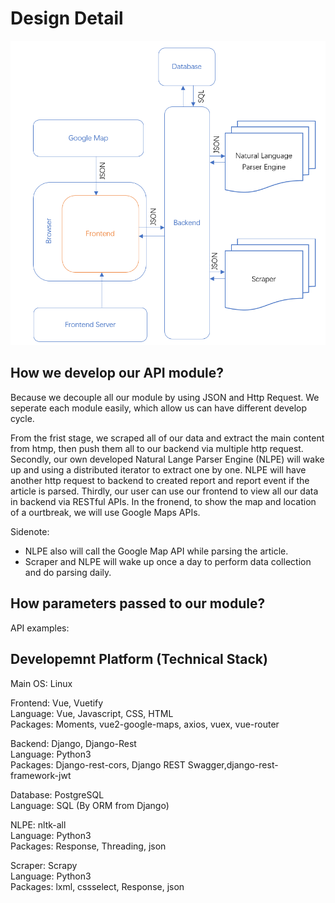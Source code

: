 # Design Detail

![Architecture Design](img/Architecture.png)

## How we develop our API module?

Because we decouple all our module by using JSON and Http Request. We seperate each module easily, which allow us can have different develop cycle.

From the frist stage, we scraped all of our data and extract the main content from htmp, then push them all to our backend via multiple http request. Secondly, our own developed Natural Lange Parser Engine (NLPE) will wake up and using a distributed iterator to extract one by one. NLPE will have another http request to backend to created report and report event if the article is parsed. Thirdly, our user can use our frontend to view all our data in backend via RESTful APIs. In the fronend, to show the map and location of a ourtbreak, we will use Google Maps APIs.

Sidenote:

- NLPE also will call the Google Map API while parsing the article.
- Scraper and NLPE will wake up once a day to perform data collection and do parsing daily.

## How parameters passed to our module?

API examples:


## Developemnt Platform (Technical Stack)

Main OS: Linux

Frontend: Vue, Vuetify  
Language: Vue, Javascript, CSS, HTML  
Packages: Moments, vue2-google-maps, axios, vuex, vue-router

Backend: Django, Django-Rest  
Language: Python3  
Packages: Django-rest-cors, Django REST Swagger,django-rest-framework-jwt

Database: PostgreSQL  
Language: SQL (By ORM from Django)

NLPE: nltk-all  
Language: Python3  
Packages: Response, Threading, json

Scraper: Scrapy  
Language: Python3  
Packages: lxml, cssselect, Response, json

